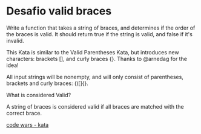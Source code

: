 # Desafio valid braces

Write a function that takes a string of braces, and determines if the order of the braces is valid. It should return true if the string is valid, and false if it's invalid.

This Kata is similar to the Valid Parentheses Kata, but introduces new characters: brackets [], and curly braces {}. Thanks to @arnedag for the idea!

All input strings will be nonempty, and will only consist of parentheses, brackets and curly braces: ()[]{}.

What is considered Valid?

A string of braces is considered valid if all braces are matched with the correct brace.

[code wars - kata](https://www.codewars.com/kata/5277c8a221e209d3f6000b56)
